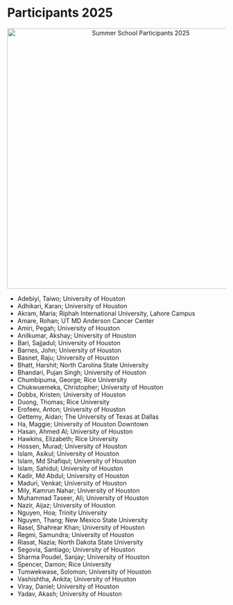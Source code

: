 # Participants 2025

<p align="center">
<img src="../files/pics/summer-school-2025-participants.jpeg" alt="Summer School Participants 2025" width="600"/>
</p>


- Adebiyi, Taiwo; University of Houston
- Adhikari, Karan; University of Houston
- Akram, Maria; Riphah International University, Lahore Campus
- Amare, Rohan; UT MD Anderson Cancer Center
- Amiri, Pegah; University of Houston
- Anilkumar, Akshay; University of Houston
- Bari, Sajjadul; University of Houston
- Barnes, John; University of Houston
- Basnet, Raju; University of Houston
- Bhatt, Harshit; North Carolina State University
- Bhandari, Pujan Singh; University of Houston
- Chumbipuma, George; Rice University
- Chukwuemeka, Christopher; University of Houston
- Dobbs, Kristen; University of Houston
- Duong, Thomas; Rice University
- Erofeev, Anton; University of Houston
- Gettemy, Aidan; The University of Texas at Dallas
- Ha, Maggie; University of Houston Downtown
- Hasan, Ahmed Al; University of Houston
- Hawkins, Elizabeth; Rice University
- Hossen, Murad; University of Houston
- Islam, Asikul; University of Houston
- Islam, Md Shafiqul; University of Houston
- Islam, Sahidul; University of Houston
- Kadir, Md Abdul; University of Houston
- Maduri, Venkat; University of Houston
- Mily, Kamrun Nahar; University of Houston
- Muhammad Taseer, Ali; University of Houston
- Nazir, Aijaz; University of Houston
- Nguyen, Hoa; Trinity University
- Nguyen, Thang; New Mexico State University
- Rasel, Shahrear Khan; University of Houston
- Regmi, Samundra; University of Houston
- Riasat, Nazia; North Dakota State University
- Segovia, Santiago; University of Houston
- Sharma Poudel, Sanjay; University of Houston
- Spencer, Damon; Rice University
- Tumwekwase, Solomon; University of Houston
- Vashishtha, Ankita; University of Houston
- Viray, Daniel; University of Houston
- Yadav, Akash; University of Houston
